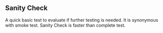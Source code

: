 ## Sanity Check ## 

A quick basic test to evaluate if further testing is needed. It is synonymous with smoke test. Sanity Check is faster than complete test. 
